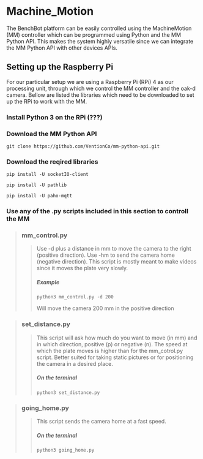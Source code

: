 # Machine_Motion
The BenchBot platform can be easily controlled using the MachineMotion (MM) controller which can be programmed using Python and the MM Python API. This makes the system highly versatile since we can integrate the MM Python API with other devices APIs.

## Setting up the Raspberry Pi
For our particular setup we are using a Raspberry Pi (RPi) 4 as our processing unit, through which we control the MM controller and the oak-d camera. 
Bellow are listed the libraries which need to be downloaded to set up the RPi to work with the MM.

### Install Python 3 on the RPi (???)

### Download the MM Python API

`git clone https://github.com/VentionCo/mm-python-api.git`

### Download the reqired libraries

`pip install -U socketIO-client`

`pip install -U pathlib`

`pip install -U paho-mqtt`

### Use any of the .py scripts included in this section to controll the MM


> ### **mm_control.py**
>
>> Use -d plus a distance in mm to move the camera to the right (positive direction). Use -hm to send the camera home (negative direction). This script is mostly meant to make videos since it moves the plate very slowly.
>>
>> ##### **Example** 
>>
>>`python3 mm_control.py -d 200`
>>
>> Will move the camera 200 mm in the positive direction


> ### **set_distance.py**
>
>> This script will ask how much do you want to move (in mm) and in which direction, positive (p) or negative (n). The speed at which the plate moves is higher than for the mm_cotrol.py script. Better suited for taking static pictures or for positioning the camera in a desired place. 
>>
>> ##### **On the terminal** 
>>
>>`python3 set_distance.py`


> ### **going_home.py**
>
>> This script sends the camera home at a fast speed.
>>
>> ##### **On the terminal** 
>>
>>`python3 going_home.py`
